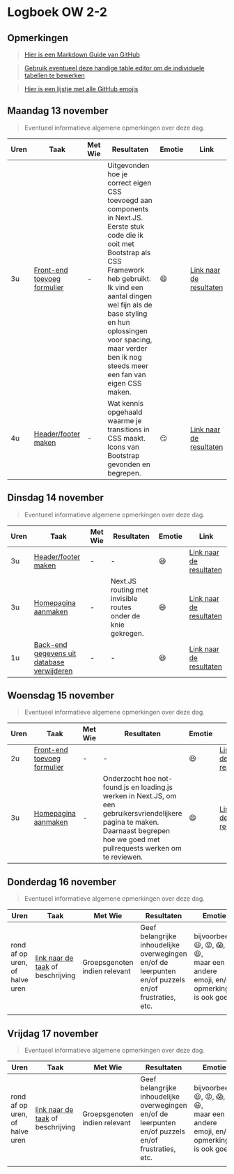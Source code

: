 # Logboek OW 2-2

## Opmerkingen

> [Hier is een Markdown Guide van GitHub](https://guides.github.com/features/mastering-markdown/)

> [Gebruik eventueel deze handige table editor om de individuele tabellen te bewerken](https://www.tablesgenerator.com/markdown_tables)

> [Hier is een lijstje met alle GitHub emojis](https://github.com/ikatyang/emoji-cheat-sheet/blob/master/README.md)

## Maandag 13 november

> Eventueel informatieve algemene opmerkingen over deze dag.

| Uren | Taak  | Met Wie | Resultaten | Emotie | Link |
|---|---|---|---|---|---|
| 3u | [Front-end toevoeg formulier](https://github.com/HANICA-DWA/project-sep23-nyala/issues/27) | - | Uitgevonden hoe je correct eigen CSS toevoegd aan components in Next.JS. </br>Eerste stuk code die ik ooit met Bootstrap als CSS Framework heb gebruikt. Ik vind een aantal dingen wel fijn als de base styling en hun oplossingen voor spacing, maar verder ben ik nog steeds meer een fan van eigen CSS maken. | :smile: | [Link naar de resultaten](https://github.com/HANICA-DWA/project-sep23-nyala/commit/1c3c221e035790a264723ca985ab56a0c5c9393b) |
| 4u | [Header/footer maken](https://github.com/HANICA-DWA/project-sep23-nyala/issues/40) | - | Wat kennis opgehaald waarme je transitions in CSS maakt. Icons van Bootstrap gevonden en begrepen. | :smirk: | [Link naar de resultaten](https://github.com/HANICA-DWA/project-sep23-nyala/commit/707cd77c06e392894429e1f55bbcf9e88c125d1c) |


## Dinsdag 14 november

> Eventueel informatieve algemene opmerkingen over deze dag.

| Uren | Taak  | Met Wie | Resultaten | Emotie | Link |
|---|---|---|---|---|---|
| 3u | [Header/footer maken](https://github.com/link-naar-de-taak) | - | - | :satisfied: |[Link naar de resultaten](https://github.com/HANICA-DWA/project-sep23-nyala/commit/36a1a4cb27dac4b77c5908ee3c1bc66bebf69f8a) |
| 3u | [Homepagina aanmaken](https://github.com/HANICA-DWA/project-sep23-nyala/issues/41) | - | Next.JS routing met invisible routes onder de knie gekregen. | :smile: | [Link naar de resultaten](https://github.com/HANICA-DWA/project-sep23-nyala/commit/bd04915a4102d84487a6595349ccbf9ff3203642) |
| 1u | [Back-end gegevens uit database verwijderen](https://github.com/HANICA-DWA/project-sep23-nyala/issues/28) | - | - | :satisfied: | [Link naar de resultaten](https://github.com/HANICA-DWA/project-sep23-nyala/commit/00b6f19871b519b5e528ce4902ea3ceabb6bc6ad) |

## Woensdag 15 november

> Eventueel informatieve algemene opmerkingen over deze dag.

| Uren | Taak  | Met Wie | Resultaten | Emotie | Link |
|---|---|---|---|---|---|
| 2u | [Front-end toevoeg formulier](https://github.com/HANICA-DWA/project-sep23-nyala/issues/27) | - | - | :satisfied: | [Link naar de resultaten](https://github.com/HANICA-DWA/project-sep23-nyala/commit/941f018ae37a1734b93f9a202f1c938437ea2001) | 
| 3u | [Homepagina aanmaken](https://github.com/HANICA-DWA/project-sep23-nyala/issues/41) | - | Onderzocht hoe not-found.js en loading.js werken in Next.JS, om een gebruikersvriendelijkere pagina te maken. Daarnaast begrepen hoe we goed met pullrequests werken om te reviewen. | :smile: | [Link naar de resultaten](https://github.com/HANICA-DWA/project-sep23-nyala/commit/55fcc0aa635b5499ddee244f04389362dc329ff1) |

## Donderdag 16 november

> Eventueel informatieve algemene opmerkingen over deze dag.

| Uren | Taak  | Met Wie | Resultaten | Emotie | Link |
|---|---|---|---|---|---|
| rond af op uren, of halve uren | [link naar de taak](https://github.com/link-naar-de-taak) of beschrijving | Groepsgenoten indien relevant | Geef belangrijke inhoudelijke overwegingen en/of de leerpunten en/of puzzels en/of frustraties, etc.  |bijvoorbeeld <br />:smiley:, :rage:, :scream:, of :satisfied:, <br />maar een andere emoji, en/of opmerking is ook goed | [link naar de resultaten](https://github.com/link-naar-de-commit) |
| | | | | | |



## Vrijdag 17 november

> Eventueel informatieve algemene opmerkingen over deze dag.

| Uren | Taak  | Met Wie | Resultaten | Emotie | Link |
|---|---|---|---|---|---|
| rond af op uren, of halve uren | [link naar de taak](https://github.com/link-naar-de-taak) of beschrijving | Groepsgenoten indien relevant | Geef belangrijke inhoudelijke overwegingen en/of de leerpunten en/of puzzels en/of frustraties, etc.  |bijvoorbeeld <br />:smiley:, :rage:, :scream:, of :satisfied:, <br />maar een andere emoji, en/of opmerking is ook goed | [link naar de resultaten](https://github.com/link-naar-de-commit) |
| | | | | | |
